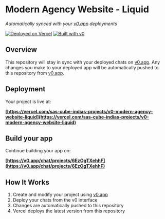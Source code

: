 # Modern Agency Website - Liquid 

*Automatically synced with your [v0.app](https://v0.app) deployments*

[![Deployed on Vercel](https://img.shields.io/badge/Deployed%20on-Vercel-black?style=for-the-badge&logo=vercel)](https://vercel.com/sas-cube-indias-projects/v0-modern-agency-website-liquid)
[![Built with v0](https://img.shields.io/badge/Built%20with-v0.app-black?style=for-the-badge)](https://v0.app/chat/projects/6EzOgTXehhF)

## Overview

This repository will stay in sync with your deployed chats on [v0.app](https://v0.app).
Any changes you make to your deployed app will be automatically pushed to this repository from [v0.app](https://v0.app).

## Deployment

Your project is live at:

**[https://vercel.com/sas-cube-indias-projects/v0-modern-agency-website-liquid](https://vercel.com/sas-cube-indias-projects/v0-modern-agency-website-liquid)**

## Build your app

Continue building your app on:

**[https://v0.app/chat/projects/6EzOgTXehhF](https://v0.app/chat/projects/6EzOgTXehhF)**

## How It Works

1. Create and modify your project using [v0.app](https://v0.app)
2. Deploy your chats from the v0 interface
3. Changes are automatically pushed to this repository
4. Vercel deploys the latest version from this repository